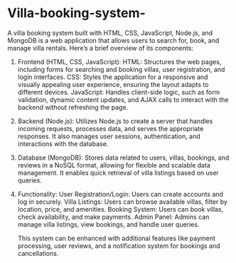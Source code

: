 # Villa-booking-system-
A villa booking system built with HTML, CSS, JavaScript, Node.js, and MongoDB is a web application that allows users to search for, book, and manage villa rentals. Here’s a brief overview of its components:

1. Frontend (HTML, CSS, JavaScript):
  HTML:
    Structures the web pages, including forms for searching and booking villas, user registration, and login interfaces.
  CSS:
    Styles the application for a responsive and visually appealing user experience, ensuring the layout adapts to different devices.
  JavaScript:
    Handles client-side logic, such as form validation, dynamic content updates, and AJAX calls to interact with the backend without refreshing the page.
   
2. Backend (Node.js):
      Utilizes Node.js to create a server that handles incoming requests, processes data, and serves the appropriate responses.
      It also manages user sessions, authentication, and interactions with the database.
   
3. Database (MongoDB):
      Stores data related to users, villas, bookings, and reviews in a NoSQL format, allowing for flexible and scalable data management.
      It enables quick retrieval of villa listings based on user queries.
   
4. Functionality:
      User Registration/Login:
           Users can create accounts and log in securely.
      Villa Listings:
           Users can browse available villas, filter by location, price, and amenities.
      Booking System:
           Users can book villas, check availability, and make payments.
      Admin Panel:
           Admins can manage villa listings, view bookings, and handle user queries.
   
   This system can be enhanced with additional features like payment processing, user reviews, and a notification system for bookings and cancellations.
